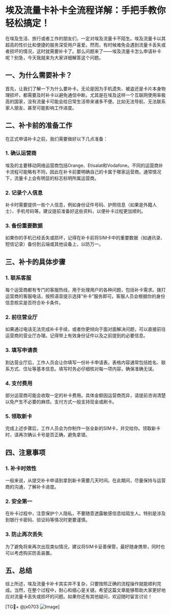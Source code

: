 # 埃及流量卡补卡全流程详解：手把手教你轻松搞定！

在埃及生活、旅行或者工作的朋友们，一定对埃及流量卡不陌生。埃及流量卡以其超高的性价比和便捷的服务深受用户喜爱。然而，有时候难免会遇到流量卡丢失或者损坏的情况，这时就需要补卡了。那么问题来了——埃及流量卡怎么申请补卡呢？别急，今天我就来为大家详细解答这个问题。

## 一、为什么需要补卡？

首先，让我们了解一下为什么要补卡。无论是因为手机遗失、被盗还是卡片本身物理损坏，都需要及时补卡以避免通信中断。尤其是在埃及这样一个互联网使用率极高的国家，没有流量卡可能会给日常生活带来诸多不便。比如无法导航、无法联系家人朋友、甚至可能影响工作进度。

## 二、补卡前的准备工作

在正式申请补卡之前，我们需要做好以下几点准备：

### 1. 确认运营商
埃及的主要移动网络运营商包括Orange、Etisalat和Vodafone。不同的运营商补卡流程可能略有不同，因此在补卡前要明确自己的卡属于哪家运营商。通常情况下，流量卡上会有明显的标志标明所属运营商。

### 2. 记录个人信息
补卡时需要提供一些个人信息，例如身份证件号码、护照信息（如果是外籍人士）、手机号码等。建议提前准备好这些资料，以便补卡过程更加顺利。

### 3. 备份重要数据
如果你的手机已经丢失或损坏，记得在补卡前将SIM卡中的重要数据（如通讯录、短信记录）备份到云端或其他设备上，以防万一。

## 三、补卡的具体步骤

### 1. 联系客服
每个运营商都有专门的客服热线，用于处理用户的各种问题，包括补卡需求。拨打运营商的客服电话，按照语音提示选择“补卡”服务即可。客服人员会根据你的身份信息核实是否符合补卡条件。

### 2. 前往营业厅
如果通过电话无法完成补卡手续，或者你更倾向于面对面解决问题，可以直接前往运营商的营业厅办理。记得带上有效身份证件以及之前提到的必要信息。

### 3. 填写申请表
到达营业厅后，工作人员会让你填写一份补卡申请表。表格内容通常包括姓名、联系方式、住址等基本信息。填写时务必仔细核对每一项内容，确保准确无误。

### 4. 支付费用
部分运营商可能会收取一定的补卡费用。具体金额因运营商而异，请提前咨询清楚以免产生不必要的麻烦。支付方式一般支持现金或刷卡。

### 5. 领取新卡
完成上述步骤后，工作人员会为你制作一张全新的SIM卡，并交给你。领取新卡时，请再次确认卡号是否正确，避免拿错。

## 四、注意事项

### 1. 补卡时效性
一般来说，从提交补卡申请到拿到新卡需要几天时间。在此期间，尽量保持与运营商的沟通，了解补卡进度。

### 2. 安全第一
在补卡过程中，注意保护个人隐私，不要随意透露敏感信息给陌生人。特别是涉及到银行卡密码、验证码等情况时更要谨慎。

### 3. 防止再次丢失
为了避免将来再次出现类似情况，建议将SIM卡妥善保管，最好随身携带，同时也可以考虑购买防丢装置。

## 五、总结

综上所述，埃及流量卡补卡其实并不复杂，只要按照正确的流程操作就能顺利完成。当然，在整个过程中，耐心和细心是关键。希望这篇文章能够帮助大家更好地应对流量卡丢失或损坏的问题。如果你还有其他疑问，欢迎随时留言讨论！

[TG💪+ @jx0703 ![Image](https://github.com/user-attachments/assets/dbca1d08-cadb-493c-b0ec-ad6f7a83f270)]
